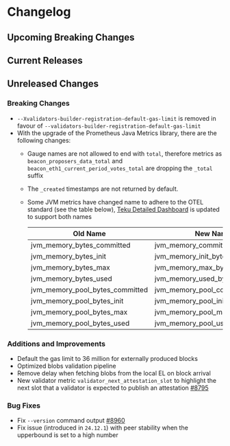 # Changelog

## Upcoming Breaking Changes

## Current Releases

## Unreleased Changes

### Breaking Changes
- `--Xvalidators-builder-registration-default-gas-limit` is removed in favour of `--validators-builder-registration-default-gas-limit`
- With the upgrade of the Prometheus Java Metrics library, there are the following changes:
  - Gauge names are not allowed to end with `total`, therefore metrics as `beacon_proposers_data_total` and `beacon_eth1_current_period_votes_total` are dropping the `_total` suffix
  - The `_created` timestamps are not returned by default.
  - Some JVM metrics have changed name to adhere to the OTEL standard (see the table below), [Teku Detailed Dashboard](https://grafana.com/grafana/dashboards/16737-teku-detailed/) is updated to support both names

    | Old Name                        | New Name                        |
    |---------------------------------|---------------------------------|
    | jvm_memory_bytes_committed      | jvm_memory_committed_bytes      |
    | jvm_memory_bytes_init           | jvm_memory_init_bytes           |
    | jvm_memory_bytes_max            | jvm_memory_max_bytes            |
    | jvm_memory_bytes_used           | jvm_memory_used_bytes           |
    | jvm_memory_pool_bytes_committed | jvm_memory_pool_committed_bytes |
    | jvm_memory_pool_bytes_init      | jvm_memory_pool_init_bytes      |
    | jvm_memory_pool_bytes_max       | jvm_memory_pool_max_bytes       |
    | jvm_memory_pool_bytes_used      | jvm_memory_pool_used_bytes      |


### Additions and Improvements
- Default the gas limit to 36 million for externally produced blocks
- Optimized blobs validation pipeline
- Remove delay when fetching blobs from the local EL on block arrival
- New validator metric `validator_next_attestation_slot` to highlight the next slot that a validator is expected to publish an attestation [#8795](https://github.com/Consensys/teku/issues/8795)

### Bug Fixes
- Fix `--version` command output [#8960](https://github.com/Consensys/teku/issues/8960)
- Fix issue (introduced in `24.12.1`) with peer stability when the upperbound is set to a high number